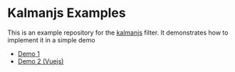 # Kalmanjs Examples

This is an example repository for the [kalmanjs](https://github.com/wouterbulten/kalmanjs) filter. It demonstrates how to implement it in a simple demo

- [Demo 1](https://benwinding.github.io/kalmanjs-examples/examples/demo1.html)
- [Demo 2 (Vuejs)](https://benwinding.github.io/kalmanjs-examples/examples/demo2-vue.html)
